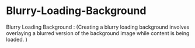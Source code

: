# Blurry-Loading-Background
Blurry Loading Background : (Creating a blurry loading background involves overlaying a blurred version of the background image while content is being loaded. )
